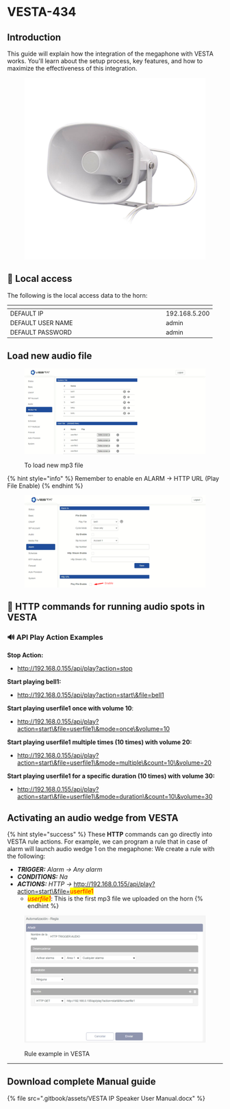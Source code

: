 # VESTA-434

## Introduction

This guide will explain how the integration of the megaphone with VESTA works. You'll learn about the setup process, key features, and how to maximize the effectiveness of this integration.

<figure><img src=".gitbook/assets/image (3) (1) (1) (1) (1) (1) (1) (1) (1) (1) (1) (1) (1) (1) (1) (1) (1) (1) (1) (1) (1) (1) (1) (1) (1) (1) (1) (1) (1) (1) (1) (1) (1) (1) (1).png" alt=""><figcaption></figcaption></figure>

## 🔐 Local access

The following is the local access data to the horn:

<table data-header-hidden><thead><tr><th width="350"></th><th></th></tr></thead><tbody><tr><td>DEFAULT IP</td><td>192.168.5.200</td></tr><tr><td>DEFAULT USER NAME</td><td>admin</td></tr><tr><td>DEFAULT PASSWORD</td><td>admin</td></tr></tbody></table>

## Load new audio file

<figure><img src=".gitbook/assets/image (2) (1) (1) (1) (1) (1) (1) (1) (1) (1) (1) (1) (1) (1) (1) (1) (1) (1) (1) (1) (1) (1) (1) (1) (1) (1) (1) (1) (1) (1) (1) (1) (1) (1) (1) (1) (1) (1) (1) (1) (1) (1) (1).png" alt=""><figcaption><p>To load new mp3 file</p></figcaption></figure>



{% hint style="info" %}
Remember to enable en ALARM -> HTTP URL (Play File Enable)
{% endhint %}

<figure><img src=".gitbook/assets/image (1) (1) (1) (1) (1) (1) (1) (1) (1) (1) (1) (1) (1) (1) (1) (1) (1) (1) (1) (1) (1) (1) (1) (1) (1) (1) (1) (1) (1) (1) (1) (1) (1) (1) (1) (1) (1) (1) (1) (1) (1) (1) (1) (1) (1) (1) (1) (1) (1) (1) (1) (1) (1) (1) (1) (1) (1) (1) (1) (1) (1).png" alt=""><figcaption></figcaption></figure>



## 📢 HTTP commands for running audio spots in VESTA

### 🔊 **API Play Action Examples**

**Stop Action:**&#x20;

* http://192.168.0.155/api/play?action=stop

**Start playing bell1:**&#x20;

* http://192.168.0.155/api/play?action=start\&file=bell1

**Start playing userfile1 once with volume 10**:&#x20;

* http://192.168.0.155/api/play?action=start\&file=userfile1\&mode=once\&volume=10

**Start playing userfile1 multiple times (10 times) with volume 20:**

* http://192.168.0.155/api/play?action=start\&file=userfile1\&mode=multiple\&count=10\&volume=20

**Start playing userfile1 for a specific duration (10 times) with volume 30:**&#x20;

* http://192.168.0.155/api/play?action=start\&file=userfile1\&mode=duration\&count=10\&volume=30

## Activating an audio wedge from VESTA

{% hint style="success" %}
These **HTTP** commands can go directly into VESTA rule actions. For example, we can program a rule that in case of alarm will launch audio wedge 1 on the megaphone: We create a rule with the following:&#x20;



* _**TRIGGER:** Alarm -> Any alarm_&#x20;
* _**CONDITIONS:** Na_&#x20;
* _**ACTIONS:** HTTP ->_ http://192.168.0.155/api/play?action=start\&file=<mark style="color:red;">userfile1</mark>
  * _<mark style="color:red;">userfile1</mark>_: This is the first mp3 file we uploaded on the horn
{% endhint %}

<figure><img src=".gitbook/assets/image (5) (1) (1) (1) (1) (1) (1) (1) (1) (1) (1) (1) (1) (1) (1) (1) (1) (1) (1) (1) (1) (1) (1) (1) (1) (1) (1) (1).png" alt=""><figcaption><p>Rule example in VESTA</p></figcaption></figure>

***



## Download complete Manual guide

{% file src=".gitbook/assets/VESTA IP Speaker User Manual.docx" %}
